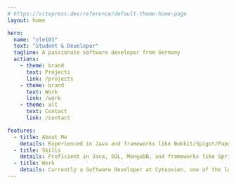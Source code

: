 ```yaml
---
# https://vitepress.dev/reference/default-theme-home-page
layout: home

hero:
  name: "ole101"
  text: "Student & Developer"
  tagline: A passionate software developer from Germany
  actions:
    - theme: brand
      text: Projects
      link: /projects
    - theme: brand
      text: Work
      link: /work
    - theme: alt
      text: Contact
      link: /contact

features:
  - title: About Me
    details: Experienced in Java and frameworks like Bukkit/Spigot/Paper API, with a background in SQL, Spring Boot, and MongoDB. Fluent in English and French, passionate about collaborative work and learning new technologies.
  - title: Skills
    details: Proficient in Java, SQL, MongoDB, and frameworks like Spring Boot. Skilled in both backend and game development, particularly in building immersive Minecraft experiences.
  - title: Work
    details: Currently a Software Developer at Cytooxien, one of the largest German Minecraft servers. Previous roles include developer at TurnipTales and StayMC, with extensive experience in roleplay and minigame servers.
---
```


